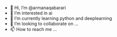 - 👋 Hi, I’m @armanaqabarari
- 👀 I’m interested in ai
- 🌱 I’m currently learning python and deeplearning
- 💞️ I’m looking to collaborate on ...
- 📫 How to reach me ...

<!---
armanaqabarari/armanaqabarari is a ✨ special ✨ repository because its `README.md` (this file) appears on your GitHub profile.
You can click the Preview link to take a look at your changes.
--->
